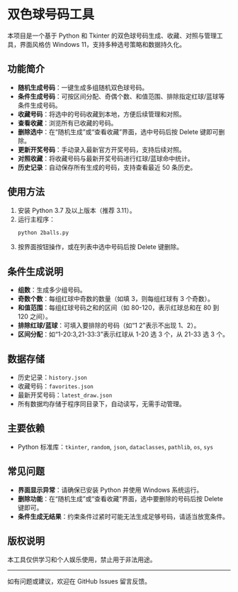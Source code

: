 # 双色球号码工具

本项目是一个基于 Python 和 Tkinter 的双色球号码生成、收藏、对照与管理工具，界面风格仿 Windows 11，支持多种选号策略和数据持久化。

## 功能简介

- **随机生成号码**：一键生成多组随机双色球号码。
- **条件生成号码**：可按区间分配、奇偶个数、和值范围、排除指定红球/蓝球等条件生成号码。
- **收藏号码**：将选中的号码收藏到本地，方便后续管理和对照。
- **查看收藏**：浏览所有已收藏的号码。
- **删除选中**：在“随机生成”或“查看收藏”界面，选中号码后按 Delete 键即可删除。
- **更新开奖号码**：手动录入最新官方开奖号码，支持后续对照。
- **对照收藏**：将收藏号码与最新开奖号码进行红球/蓝球命中统计。
- **历史记录**：自动保存所有生成的号码，支持查看最近 50 条历史。

## 使用方法

1. 安装 Python 3.7 及以上版本（推荐 3.11）。
2. 运行主程序：
   ```bash
   python 2balls.py
   ```
3. 按界面按钮操作，或在列表中选中号码后按 Delete 键删除。

## 条件生成说明

- **组数**：生成多少组号码。
- **奇数个数**：每组红球中奇数的数量（如填 3，则每组红球有 3 个奇数）。
- **和值范围**：每组红球号码之和的区间（如 80-120，表示红球总和在 80 到 120 之间）。
- **排除红球/蓝球**：可填入要排除的号码（如“1 2”表示不出现 1、2）。
- **区间分配**：如“1-20:3,21-33:3”表示红球从 1-20 选 3 个，从 21-33 选 3 个。

## 数据存储

- 历史记录：`history.json`
- 收藏号码：`favorites.json`
- 最新开奖号码：`latest_draw.json`
- 所有数据均存储于程序同目录下，自动读写，无需手动管理。

## 主要依赖

- Python 标准库：`tkinter`, `random`, `json`, `dataclasses`, `pathlib`, `os`, `sys`

## 常见问题

- **界面显示异常**：请确保已安装 Python 并使用 Windows 系统运行。
- **删除功能**：在“随机生成”或“查看收藏”界面，选中要删除的号码后按 Delete 键即可。
- **条件生成无结果**：约束条件过紧时可能无法生成足够号码，请适当放宽条件。

## 版权说明

本工具仅供学习和个人娱乐使用，禁止用于非法用途。

---

如有问题或建议，欢迎在 GitHub Issues 留言反馈。
